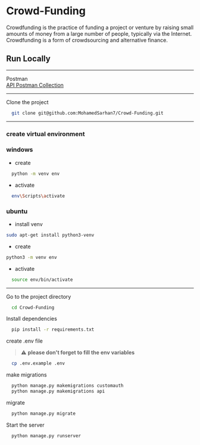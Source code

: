 # Crowd-Funding

Crowdfunding is the practice of funding a project or venture by raising small
amounts of money from a large number of people, typically via the Internet.
Crowdfunding is a form of crowdsourcing and alternative finance.

## Run Locally

<hr>
Postman
<br>
<a href="https://api.postman.com/collections/19873401-6a3e335f-0f08-4235-a582-38463d019daf?access_key=PMAT-01H1JGTXHZN40X4PX4FW9F1ADM" target="_blank">API Postman Collection</a>
<hr>
Clone the project

```bash
  git clone git@github.com:MohamedSarhan7/Crowd-Funding.git
```
<hr>

### create virtual environment 

### windows 
* create 
```bash
  python -m venv env
```
* activate
```bash
  env\Scripts\activate
```

### ubuntu 
* install venv 
```bash
sudo apt-get install python3-venv

```
* create 
```bash
python3 -m venv env
```
* activate
```bash
  source env/bin/activate
```
<hr>

Go to the project directory

```bash
  cd Crowd-Funding
```

Install dependencies

```bash
  pip install -r requirements.txt
```

create .env file

> :warning:
> **please don't forget to fill the env variables**

```bash
  cp .env.example .env
```

make migrations

```bash
  python manage.py makemigrations customauth
  python manage.py makemigrations api
```

migrate

```bash
  python manage.py migrate
```

Start the server

```bash
  python manage.py runserver
```
